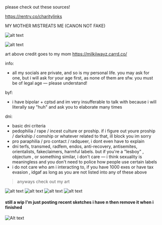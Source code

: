 please check out these sources!

https://rentry.co/charitylinks

MY MOTHER MISTREATS ME (CANON NOT FAKE)

![alt text](https://files.catbox.moe/h9epxr.png)

![alt text](https://files.catbox.moe/hz8wtr.gif)

art above credit goes to my mom https://milkiiwayz.carrd.co/

info:
- all my socials are private, and so is my personal life. you may ask for one, but i will ask for your age first, as none of them are sfw. you must be of legal age — please understand!

byf:
- i have bipolar + cptsd and im very insufferable to talk with because i will literally say "huh" and ask you to elaborate many times

dni:
- basic dni criteria
- pedophilia / rape / incest culture or proship. if i figure out youre proship / darkship / comship or whatever related to that, ill block you im sorry
- pro paraphilia / pro contact / radqueer, i dont even have to explain
- dni terfs, transmed, radfem, endos, anti-recovery, antisemites, orientalists, fakeclaimers, harmful labels. but if you're a "lesboy" , objectum , or something similar, i don't care — i think sexuality is meaningless and you don't need to police how people use certain labels 
- i do not care who am i interacting to, if you have 1000 exes or have tax evasion , idgaf as long as you are not listed into any of these above

> anyways check out my art

![alt text](https://files.catbox.moe/p3im38.png)
![alt text](https://files.catbox.moe/mzysu8.png)
![alt text](https://files.catbox.moe/d80ahu.jpg)
![alt text](https://files.catbox.moe/n75jco.png)
#### still a wip I'm just posting recent sketches i have n then remove it when i finished
![Alt text](https://files.catbox.moe/ztam00.jpg)
